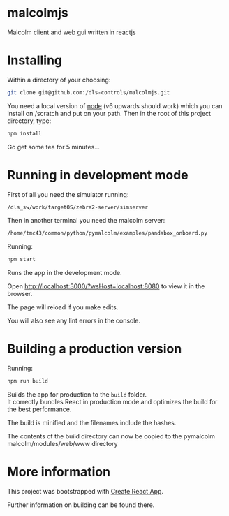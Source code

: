 # malcolmjs
Malcolm client and web gui written in reactjs

# Installing
Within a directory of your choosing:
```bash
git clone git@github.com:/dls-controls/malcolmjs.git
```

You need a local version of [node](https://nodejs.org) (v6 upwards should work) which you can install
on /scratch and put on your path. Then in the root of this project directory, type:

```bash
npm install
```

Go get some tea for 5 minutes...

# Running in development mode

First of all you need the simulator running:

```bash
/dls_sw/work/targetOS/zebra2-server/simserver
```

Then in another terminal you need the malcolm server:

```bash
/home/tmc43/common/python/pymalcolm/examples/pandabox_onboard.py
```

Running: 

```bash
npm start
```

Runs the app in the development mode.

Open [http://localhost:3000/?wsHost=localhost:8080]() to view it in the browser.

The page will reload if you make edits.

You will also see any lint errors in the console.

# Building a production version

Running:
 
```bash
npm run build
```

Builds the app for production to the `build` folder.<br>
It correctly bundles React in production mode and optimizes the build for the best performance.

The build is minified and the filenames include the hashes.

The contents of the build directory can now be copied to the pymalcolm malcolm/modules/web/www directory

# More information

This project was bootstrapped with [Create React App](https://github.com/facebookincubator/create-react-app).

Further information on building can be found there.
